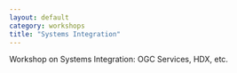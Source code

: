 ```yaml
---
layout: default
category: workshops
title: "Systems Integration"
---
```

Workshop on Systems Integration: OGC Services, HDX, etc.
